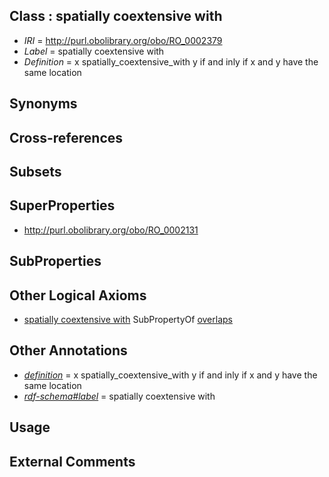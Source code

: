
## Class : spatially coextensive with

 * *IRI* = http://purl.obolibrary.org/obo/RO_0002379
 * *Label* = spatially coextensive with
 * *Definition* = x spatially_coextensive_with y if and inly if x and y have the same location

## Synonyms


## Cross-references


## Subsets


## SuperProperties

 * <http://purl.obolibrary.org/obo/RO_0002131>

## SubProperties


## Other Logical Axioms

 * [spatially coextensive with](../../RO/79/RO_0002379.md) SubPropertyOf [overlaps](../../RO/31/RO_0002131.md)

## Other Annotations

 * *[definition](../../IAO/15/IAO_0000115.md)* = x spatially_coextensive_with y if and inly if x and y have the same location
 * *[rdf-schema#label](../../el/rdf-schema#label.md)* = spatially coextensive with

## Usage


## External Comments

